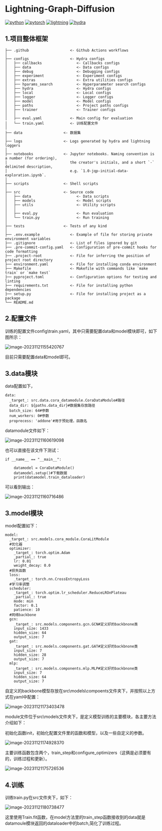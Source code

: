 # Lightning-Graph-Diffusion

[![python](https://img.shields.io/badge/-Python_3.8_%7C_3.9_%7C_3.10-blue?logo=python&logoColor=white)](https://github.com/pre-commit/pre-commit)
[![pytorch](https://img.shields.io/badge/PyTorch_2.0+-ee4c2c?logo=pytorch&logoColor=white)](https://pytorch.org/get-started/locally/)
[![lightning](https://img.shields.io/badge/-Lightning_2.0+-792ee5?logo=pytorchlightning&logoColor=white)](https://pytorchlightning.ai/)
[![hydra](https://img.shields.io/badge/Config-Hydra_1.3-89b8cd)](https://hydra.cc/)

## 1.项目整体框架

```
├── .github                   <- Github Actions workflows
│
├── configs                   <- Hydra configs
│   ├── callbacks                <- Callbacks configs
│   ├── data                     <- Data configs
│   ├── debug                    <- Debugging configs
│   ├── experiment               <- Experiment configs
│   ├── extras                   <- Extra utilities configs
│   ├── hparams_search           <- Hyperparameter search configs
│   ├── hydra                    <- Hydra configs
│   ├── local                    <- Local configs
│   ├── logger                   <- Logger configs
│   ├── model                    <- Model configs
│   ├── paths                    <- Project paths configs
│   ├── trainer                  <- Trainer configs
│   │
│   ├── eval.yaml             <- Main config for evaluation
│   └── train.yaml            <- 训练配置文件
│
├── data                   <- 数据集
│
├── logs                   <- Logs generated by hydra and lightning loggers
│
├── notebooks              <- Jupyter notebooks. Naming convention is a number (for ordering),
│                             the creator's initials, and a short `-` delimited description,
│                             e.g. `1.0-jqp-initial-data-exploration.ipynb`.
│
├── scripts                <- Shell scripts
│
├── src                    <- Source code
│   ├── data                     <- Data scripts
│   ├── models                   <- Model scripts
│   ├── utils                    <- Utility scripts
│   │
│   ├── eval.py                  <- Run evaluation
│   └── train.py                 <- Run training
│
├── tests                  <- Tests of any kind
│
├── .env.example              <- Example of file for storing private environment variables
├── .gitignore                <- List of files ignored by git
├── .pre-commit-config.yaml   <- Configuration of pre-commit hooks for code formatting
├── .project-root             <- File for inferring the position of project root directory
├── environment.yaml          <- File for installing conda environment
├── Makefile                  <- Makefile with commands like `make train` or `make test`
├── pyproject.toml            <- Configuration options for testing and linting
├── requirements.txt          <- File for installing python dependencies
├── setup.py                  <- File for installing project as a package
└── README.md
```

## 2.配置文件

训练的配置文件config\train.yaml，其中只需要配置data和model模块即可，如下图所示：

![image-20231121155420767](image/image-20231121155420767.png)

目前只需要配置data和model即可。

## 3.data模块

data配置如下，

```
data:
  _target_: src.data.cora_datamodule.CoraDataModule#路径
  data_dir: ${paths.data_dir}#数据集存放路径
  batch_size: 64#参数	
  num_workers: 0#参数
  proprecess: 'addone'#用于预处理，函数名
```

datamodule文件如下：

![image-20231121160619098](image/image-20231121160619098.png)

也可以直接在该文件下测试：

```
if __name__ == "__main__":

    datamodel = CoraDataModule()
    datamodel.setup()#下载数据
    print(datamodel.train_dataloader)
```

可以看到输出：

![image-20231121160716486](image/image-20231121160716486.png)

## 3.model模块

model配置如下：

```
model:
  _target_: src.models.cora_module.CoraLitModule
  #优化器
  optimizer:
    _target_: torch.optim.Adam
    _partial_: true
    lr: 0.01
    weight_decay: 0.0
  #损失函数
  loss:
    _target_: torch.nn.CrossEntropyLoss
  #学习率调整
  scheduler:
    _target_: torch.optim.lr_scheduler.ReduceLROnPlateau
    _partial_: true
    mode: min
    factor: 0.1
    patience: 10
  #网络backbone
  gcn:
    _target_: src.models.components.gcn.GCN#定义好的backbnone类
    input_size: 1433
    hidden_size: 64
    output_size: 7
  gat:
    _target_: src.models.components.gat.GAT#定义好的backbnone类
    input_size: 7
    hidden_size: 28
    output_size: 7
  mlp:
    _target_: src.models.components.mlp.MLP#定义好的backbnone类
    input_size: 7
    hidden_size: 64
    output_size: 7
```

自定义的backbone模型存放在src\models\compoents文件夹下，并按照以上方式在yaml中配置：

![image-20231121173403478](image/image-20231121173403478.png)

module文件位于src\models文件夹下，是定义模型训练的主要模块，各主要方法介绍如下：

初始化函数init，初始化配置文件里的函数和模型，以及一些自定义的参数。

![image-20231121174928370](image/image-20231121174928370.png)

主要训练函数包含两个，train_step和configure_optimizers（这俩是必须要有的，训练过程和更新）。

![image-20231121175726536](image/image-20231121175726536.png)

## 4.训练

训练train.py在src文件夹下，如下：

![image-20231121180738477](image/image-20231121180738477.png)

这里使用Train.fit函数，在model方法里的train_step函数接收到的data就是datamoule模块返回的dataloader中的batch,简化了训练过程。